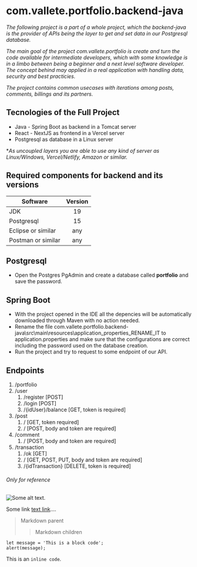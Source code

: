 # com.vallete.portfolio.backend-java
*The following project is a part of a whole project, which the backend-java is
the provider of APIs being the layer to get and set data in our Postgresql database.*

*The main goal of the project com.vallete.portfolio is create and turn the code
available for intermediate developers, which with some knowledge is in a limbo
between being a beginner and a next level software developer. The concept behind
may applied in a real application with handling data, security and best practicies.*

*The project contains common usecases with iterations among posts, comments,
billings and its partners.*

## Tecnologies of the Full Project
- Java - Spring Boot as backend in a Tomcat server
- React - NextJS as frontend in a Vercel server
- Postgresql as database in a Linux server

**As uncoupled layers you are able to use any kind of server as Linux/Windows,
Vercel/Netlify, Amazon or similar.*

## Required components for backend and its versions
| Software           | Version       |
| -------------      |:-------------:|
| JDK                | 19            |
| Postgresql         | 15            |
| Eclipse or similar | any           |
| Postman or similar | any           |


## Postgresql
- Open the Postgres PgAdmin and create a database called **portfolio** and save
  the password.

## Spring Boot
- With the project opened in the IDE all the depencies will be automatically
  downloaded through Maven with no action needed.
- Rename the file com.vallete.portfolio.backend-java\src\main\resources\application_properties_RENAME_IT
  to application.properties and make sure that the configurations are correct
  including the password used on the database creation.
- Run the project and try to request to some endpoint of our API.

## Endpoints
1. /portfolio
1. /user
   1. /register [POST]
   2. /login [POST]
   3. /{idUser}/balance [GET, token is required]
2. /post
   1. / [GET, token required]
   2. / [POST, body and token are required]
3. /comment
   1. / [POST, body and token are required]
4. /transaction
   1. /ok [GET]
   2. / [GET, POST, PUT, body and token are required]
   3. /{idTransaction} [DELETE, token is required]

###### Only for reference
![Some alt text.](/img/tst.png "alt message here")

Some link [text link](https://api.vallete.com/portfolio/ok)....

> Markdown parent
>> Markdown children


```
let message = 'This is a block code';
alert(message);
```

This is an `inline code`.